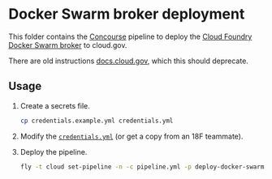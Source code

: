 # Docker Swarm broker deployment

This folder contains the [Concourse](http://concourse.ci/) pipeline to deploy the [Cloud Foundry Docker Swarm broker](https://github.com/cloudfoundry-community/docker-boshrelease/blob/master/SWARM.md) to cloud.gov.

There are old instructions [docs.cloud.gov](https://docs.cloud.gov/ops/deploying-the-docker-broker/), which this should deprecate.

## Usage

1. Create a secrets file.

    ```bash
    cp credentials.example.yml credentials.yml
    ```

1. Modify the [`credentials.yml`](credentials.example.yml) (or get a copy from an 18F teammate).
1. Deploy the pipeline.

    ```bash
    fly -t cloud set-pipeline -n -c pipeline.yml -p deploy-docker-swarm-broker -l credentials.yml
    ```
